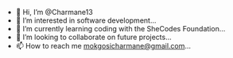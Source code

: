 - 👋 Hi, I’m @Charmane13
- 👀 I’m interested in software development...
- 🌱 I’m currently learning coding with the SheCodes Foundation...
- 💞️ I’m looking to collaborate on future projects...
- 📫 How to reach me  mokgosicharmane@gmail.com...

<!---
Charmane13/Charmane13 is a ✨ special ✨ repository because its `README.md` (this file) appears on your GitHub profile.
You can click the Preview link to take a look at your changes.
--->
